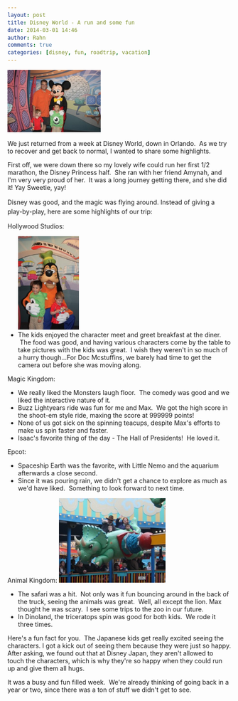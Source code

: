 ```yaml
---
layout: post
title: Disney World - A run and some fun
date: 2014-03-01 14:46
author: Rahn
comments: true
categories: [disney, fun, roadtrip, vacation]
---
```

<a href="../assets/images/2014/03/The-boys-and-Mickey-Mouse.jpg"><img alt="The boys and Mickey Mouse" src="../assets/images/2014/03/The-boys-and-Mickey-Mouse-300x200.jpg" width="210" height="140" /></a>

We just returned from a week at Disney World, down in Orlando.  As we try to recover and get back to normal, I wanted to share some highlights.

First off, we were down there so my lovely wife could run her first 1/2 marathon, the Disney Princess half.  She ran with her friend Amynah, and I'm very very proud of her.  It was a long journey getting there, and she did it! Yay Sweetie, yay!

<span style="line-height: 1.5em;">Disney was good, and the magic was flying around. Instead of giving a play-by-play, here are some highlights of our trip:</span>

Hollywood Studios:
<ul>
<a  href="../assets/images/2014/03/Isaac-Max-and-Goofy-crop.jpg"><img alt="Isaac Max and Goofy-crop" src="../assets/images/2014/03/Isaac-Max-and-Goofy-crop-196x300.jpg" width="137" height="210" /></a>
	<li>The kids enjoyed the character meet and greet breakfast at the diner.  The food was good, and having various characters come by the table to take pictures with the kids was great.  I wish they weren't in so much of a hurry though...For Doc Mcstuffins, we barely had time to get the camera out before she was moving along.</li>
</ul>
Magic Kingdom:
<ul>
	<li>We really liked the Monsters laugh floor.  The comedy was good and we liked the interactive nature of it.</li>
	<li>Buzz Lightyears ride was fun for me and Max.  We got the high score in the shoot-em style ride, maxing the score at 999999 points!</li>
	<li>None of us got sick on the spinning teacups, despite Max's efforts to make us spin faster and faster.</li>
	<li>Isaac's favorite thing of the day - The Hall of Presidents!  He loved it.</li>
</ul>
Epcot:
<ul>
	<li>Spaceship Earth was the favorite, with Little Nemo and the aquarium afterwards a close second.</li>
	<li>Since it was pouring rain, we didn't get a chance to explore as much as we'd have liked.  Something to look forward to next time.</li>
</ul>
Animal Kingdom:
<a href="../assets/images/2014/03/Triceratops-with-Vicki-and-Jimi-crop.jpg">
<img alt="Triceratops with Vicki and Jim-crop" src="../assets/images/2014/03/Triceratops-with-Vicki-and-Jimi-crop-300x238.jpg" width="240" height="190" /></a>
<ul>
	<li>The safari was a hit.  Not only was it fun bouncing around in the back of the truck, seeing the animals was great.  Well, all except the lion. Max thought he was scary.  I see some trips to the zoo in our future.</li>
	<li>In Dinoland, the triceratops spin was good for both kids.  We rode it three times.</li>
</ul>

Here's a fun fact for you.  The Japanese kids get really excited seeing the characters. I got a kick out of seeing them because they were just so happy. After asking, we found out that at Disney Japan, they aren't allowed to touch the characters, which is why they're so happy when they could run up and give them all hugs.

It was a busy and fun filled week.  We're already thinking of going back in a year or two, since there was a ton of stuff we didn't get to see.
